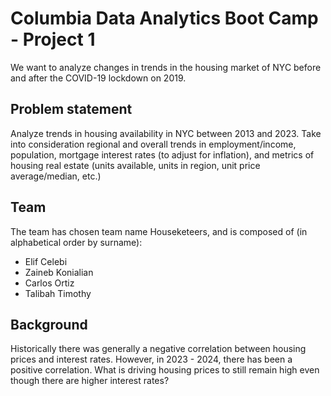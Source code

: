 # Columbia Data Analytics Boot Camp - Project 1
We want to analyze changes in trends in the housing market of NYC before and
after the COVID-19 lockdown on 2019.
## Problem statement
Analyze trends in housing availability in NYC between 2013 and 2023.  Take into
consideration regional and overall trends in employment/income, population,
mortgage interest rates (to adjust for inflation), and metrics of housing real
estate (units available, units in region, unit price average/median, etc.)
## Team
The team has chosen team name Houseketeers, and is composed of (in alphabetical
order by surname):
* Elif Celebi
* Zaineb Konialian
* Carlos Ortiz
* Talibah Timothy
## Background
Historically there was generally a negative correlation between housing prices
and interest rates.  However, in 2023 - 2024, there has been a positive
correlation.  What is driving housing prices to still remain high even though
there are higher interest rates?
